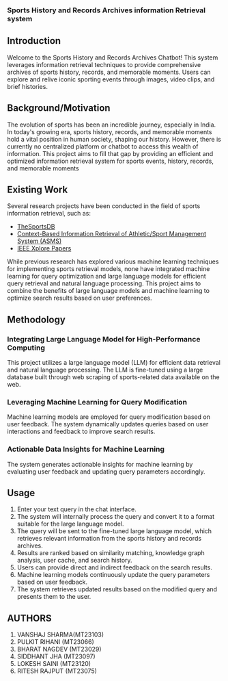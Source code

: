 ### Sports History and Records Archives information Retrieval system

## Introduction

Welcome to the Sports History and Records Archives Chatbot! This system leverages information retrieval techniques to provide comprehensive archives of sports history, records, and memorable moments. Users can explore and relive iconic sporting events through images, video clips, and brief histories.

## Background/Motivation

The evolution of sports has been an incredible journey, especially in India. In today's growing era, sports history, records, and memorable moments hold a vital position in human society, shaping our history. However, there is currently no centralized platform or chatbot to access this wealth of information. This project aims to fill that gap by providing an efficient and optimized information retrieval system for sports events, history, records, and memorable moments

## Existing Work

Several research projects have been conducted in the field of sports information retrieval, such as:

- [TheSportsDB](https://www.thesportsdb.com/)
- [Context-Based Information Retrieval of Athletic/Sport Management System (ASMS)](https://www.academia.edu/77319254/Context_Based_Information_Retrieval_of_AthleticSport_Management_System_ASMS_)
- [IEEE Xplore Papers](https://ieeexplore.ieee.org)

While previous research has explored various machine learning techniques for implementing sports retrieval models, none have integrated machine learning for query optimization and large language models for efficient query retrieval and natural language processing. This project aims to combine the benefits of large language models and machine learning to optimize search results based on user preferences.

## Methodology

### Integrating Large Language Model for High-Performance Computing

This project utilizes a large language model (LLM) for efficient data retrieval and natural language processing. The LLM is fine-tuned using a large database built through web scraping of sports-related data available on the web.

### Leveraging Machine Learning for Query Modification

Machine learning models are employed for query modification based on user feedback. The system dynamically updates queries based on user interactions and feedback to improve search results.

### Actionable Data Insights for Machine Learning

The system generates actionable insights for machine learning by evaluating user feedback and updating query parameters accordingly.

## Usage

1. Enter your text query in the chat interface.
2. The system will internally process the query and convert it to a format suitable for the large language model.
3. The query will be sent to the fine-tuned large language model, which retrieves relevant information from the sports history and records archives.
4. Results are ranked based on similarity matching, knowledge graph analysis, user cache, and search history.
5. Users can provide direct and indirect feedback on the search results.
6. Machine learning models continuously update the query parameters based on user feedback.
7. The system retrieves updated results based on the modified query and presents them to the user.

## AUTHORS

1. VANSHAJ SHARMA(MT23103)
2. PULKIT RIHANI (MT23066)
3. BHARAT NAGDEV (MT23029)	
5. SIDDHANT JHA (MT23097)				
6. LOKESH SAINI (MT23120)
7. RITESH RAJPUT (MT23075)

